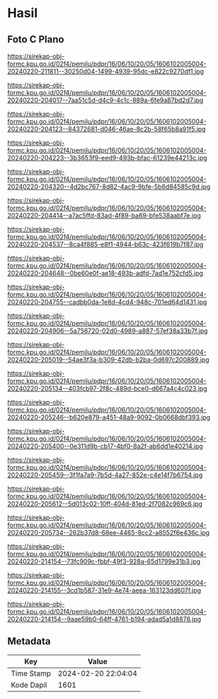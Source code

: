 # Hasil

## Foto C Plano

https://sirekap-obj-formc.kpu.go.id/02f4/pemilu/pdpr/16/06/10/20/05/1606102005004-20240220-211811--30250d04-1499-4939-95dc-e822c9270df1.jpg

https://sirekap-obj-formc.kpu.go.id/02f4/pemilu/pdpr/16/06/10/20/05/1606102005004-20240220-204017--7aa51c5d-d4c9-4c1c-889a-6fe9a87bd2d7.jpg

https://sirekap-obj-formc.kpu.go.id/02f4/pemilu/pdpr/16/06/10/20/05/1606102005004-20240220-204123--84372681-d046-46ae-8c2b-58f65b8a91f5.jpg

https://sirekap-obj-formc.kpu.go.id/02f4/pemilu/pdpr/16/06/10/20/05/1606102005004-20240220-204223--3b3653f9-eed9-493b-bfac-61239e44213c.jpg

https://sirekap-obj-formc.kpu.go.id/02f4/pemilu/pdpr/16/06/10/20/05/1606102005004-20240220-204320--4d2bc767-8d82-4ac9-9bfe-5b6d84585c9d.jpg

https://sirekap-obj-formc.kpu.go.id/02f4/pemilu/pdpr/16/06/10/20/05/1606102005004-20240220-204414--a7ac5ffd-83ad-4f89-ba69-bfe538aabf7e.jpg

https://sirekap-obj-formc.kpu.go.id/02f4/pemilu/pdpr/16/06/10/20/05/1606102005004-20240220-204537--8ca4f885-e8f1-4944-b63c-423f619b7f87.jpg

https://sirekap-obj-formc.kpu.go.id/02f4/pemilu/pdpr/16/06/10/20/05/1606102005004-20240220-204648--0be60e0f-ae18-493b-adfd-7ad1e752cfd5.jpg

https://sirekap-obj-formc.kpu.go.id/02f4/pemilu/pdpr/16/06/10/20/05/1606102005004-20240220-204755--cadbb0da-1e8d-4cd4-948c-701ed64d1431.jpg

https://sirekap-obj-formc.kpu.go.id/02f4/pemilu/pdpr/16/06/10/20/05/1606102005004-20240220-204906--5a756720-02d0-4989-a887-57ef38a33b7f.jpg

https://sirekap-obj-formc.kpu.go.id/02f4/pemilu/pdpr/16/06/10/20/05/1606102005004-20240220-205019--54ae3f3a-b309-42db-b2ba-0d697c200889.jpg

https://sirekap-obj-formc.kpu.go.id/02f4/pemilu/pdpr/16/06/10/20/05/1606102005004-20240220-205134--403fcb97-2f8c-489d-bce0-d667a4c4c023.jpg

https://sirekap-obj-formc.kpu.go.id/02f4/pemilu/pdpr/16/06/10/20/05/1606102005004-20240220-205246--b620e879-a451-48a9-9092-0b0668dbf393.jpg

https://sirekap-obj-formc.kpu.go.id/02f4/pemilu/pdpr/16/06/10/20/05/1606102005004-20240220-205400--0e311d9b-cb17-4bf0-8a2f-ab6dd1e40214.jpg

https://sirekap-obj-formc.kpu.go.id/02f4/pemilu/pdpr/16/06/10/20/05/1606102005004-20240220-205459--3f1fa7a9-7b5d-4a27-852e-c4e14f7b6754.jpg

https://sirekap-obj-formc.kpu.go.id/02f4/pemilu/pdpr/16/06/10/20/05/1606102005004-20240220-205612--5d013c02-10ff-404d-81ed-2f7082c969c6.jpg

https://sirekap-obj-formc.kpu.go.id/02f4/pemilu/pdpr/16/06/10/20/05/1606102005004-20240220-205734--262b37d8-68ee-4465-8cc2-a8552f6e436c.jpg

https://sirekap-obj-formc.kpu.go.id/02f4/pemilu/pdpr/16/06/10/20/05/1606102005004-20240220-214154--73fc909c-fbbf-49f3-928a-65d1799e31b3.jpg

https://sirekap-obj-formc.kpu.go.id/02f4/pemilu/pdpr/16/06/10/20/05/1606102005004-20240220-214155--3cd1b587-31e9-4e74-aeea-163123dd607f.jpg

https://sirekap-obj-formc.kpu.go.id/02f4/pemilu/pdpr/16/06/10/20/05/1606102005004-20240220-214154--9aae59b0-64ff-4761-b194-adad5a1d8878.jpg


## Metadata

| Key        | Value               |
| ---------- | ------------------- |
| Time Stamp | 2024-02-20 22:04:04 |
| Kode Dapil | 1601                |




